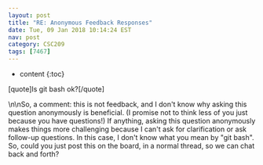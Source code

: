 ```yaml
---
layout: post
title: "RE: Anonymous Feedback Responses"
date: Tue, 09 Jan 2018 10:14:24 EST
nav: post
category: CSC209
tags: [7467]
---
```


* content
{:toc}

[quote]Is git bash ok?[/quote]
<!-- more -->
<p>\n\nSo, a comment: this is not feedback, and I don't know why asking this question anonymously is beneficial. (I promise not to think less of you just because you have questions!) If anything, asking this question anonymously makes things more challenging because I can't ask for clarification or ask follow-up questions. In this case, I don't know what you mean by "git bash". So, could you just post this on the board, in a normal thread, so we can chat back and forth?</p>

